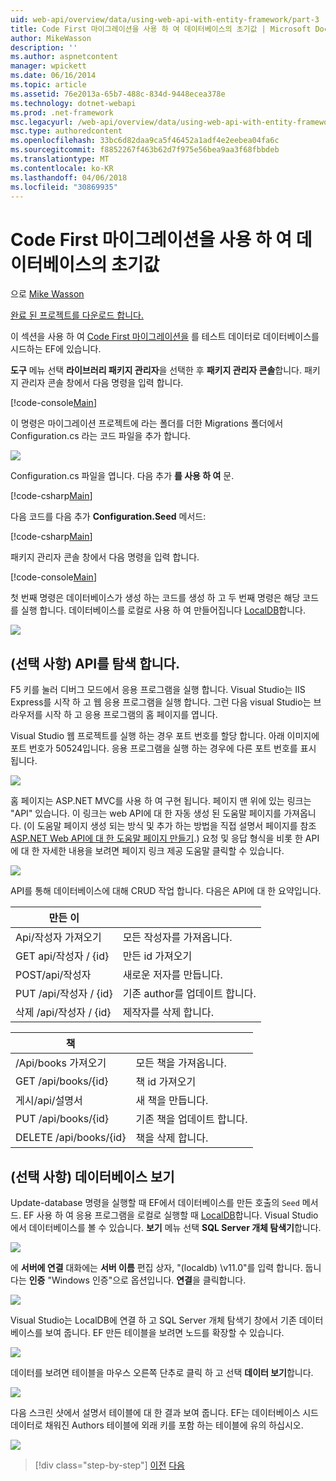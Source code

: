 ```yaml
---
uid: web-api/overview/data/using-web-api-with-entity-framework/part-3
title: Code First 마이그레이션을 사용 하 여 데이터베이스의 초기값 | Microsoft Docs
author: MikeWasson
description: ''
ms.author: aspnetcontent
manager: wpickett
ms.date: 06/16/2014
ms.topic: article
ms.assetid: 76e2013a-65b7-488c-834d-9448ecea378e
ms.technology: dotnet-webapi
ms.prod: .net-framework
msc.legacyurl: /web-api/overview/data/using-web-api-with-entity-framework/part-3
msc.type: authoredcontent
ms.openlocfilehash: 33bc6d82daa9ca5f46452a1adf4e2eebea04fa6c
ms.sourcegitcommit: f8852267f463b62d7f975e56bea9aa3f68fbbdeb
ms.translationtype: MT
ms.contentlocale: ko-KR
ms.lasthandoff: 04/06/2018
ms.locfileid: "30869935"
---
```

<a name="use-code-first-migrations-to-seed-the-database"></a>Code First 마이그레이션을 사용 하 여 데이터베이스의 초기값
====================
으로 [Mike Wasson](https://github.com/MikeWasson)

[완료 된 프로젝트를 다운로드 합니다.](https://github.com/MikeWasson/BookService)

이 섹션을 사용 하 여 [Code First 마이그레이션을](https://msdn.microsoft.com/data/jj591621) 를 테스트 데이터로 데이터베이스를 시드하는 EF에 있습니다.

**도구** 메뉴 선택 **라이브러리 패키지 관리자**을 선택한 후 **패키지 관리자 콘솔**합니다. 패키지 관리자 콘솔 창에서 다음 명령을 입력 합니다.

[!code-console[Main](part-3/samples/sample1.cmd)]

이 명령은 마이그레이션 프로젝트에 라는 폴더를 더한 Migrations 폴더에서 Configuration.cs 라는 코드 파일을 추가 합니다.

![](part-3/_static/image1.png)

Configuration.cs 파일을 엽니다. 다음 추가 **를 사용 하 여** 문.

[!code-csharp[Main](part-3/samples/sample2.cs)]

다음 코드를 다음 추가 **Configuration.Seed** 메서드:

[!code-csharp[Main](part-3/samples/sample3.cs)]

패키지 관리자 콘솔 창에서 다음 명령을 입력 합니다.

[!code-console[Main](part-3/samples/sample4.cmd)]

첫 번째 명령은 데이터베이스가 생성 하는 코드를 생성 하 고 두 번째 명령은 해당 코드를 실행 합니다. 데이터베이스를 로컬로 사용 하 여 만들어집니다 [LocalDB](https://msdn.microsoft.com/library/hh510202.aspx)합니다.

![](part-3/_static/image2.png)

## <a name="explore-the-api-optional"></a>(선택 사항) API를 탐색 합니다.

F5 키를 눌러 디버그 모드에서 응용 프로그램을 실행 합니다. Visual Studio는 IIS Express를 시작 하 고 웹 응용 프로그램을 실행 합니다. 그런 다음 visual Studio는 브라우저를 시작 하 고 응용 프로그램의 홈 페이지를 엽니다.

Visual Studio 웹 프로젝트를 실행 하는 경우 포트 번호를 할당 합니다. 아래 이미지에 포트 번호가 50524입니다. 응용 프로그램을 실행 하는 경우에 다른 포트 번호를 표시 됩니다.

![](part-3/_static/image3.png)

홈 페이지는 ASP.NET MVC를 사용 하 여 구현 됩니다. 페이지 맨 위에 있는 링크는 "API" 있습니다. 이 링크는 web API에 대 한 자동 생성 된 도움말 페이지를 가져옵니다. (이 도움말 페이지 생성 되는 방식 및 추가 하는 방법을 직접 설명서 페이지를 참조 [ASP.NET Web API에 대 한 도움말 페이지 만들기](../../getting-started-with-aspnet-web-api/creating-api-help-pages.md).) 요청 및 응답 형식을 비롯 한 API에 대 한 자세한 내용을 보려면 페이지 링크 제공 도움말 클릭할 수 있습니다.

![](part-3/_static/image4.png)

API를 통해 데이터베이스에 대해 CRUD 작업 합니다. 다음은 API에 대 한 요약입니다.

| 만든 이 |  |
| --- | -- |
| Api/작성자 가져오기 | 모든 작성자를 가져옵니다. |
| GET api/작성자 / {id} | 만든 id 가져오기 |
| POST/api/작성자 | 새로운 저자를 만듭니다. |
| PUT /api/작성자 / {id} | 기존 author를 업데이트 합니다. |
| 삭제 /api/작성자 / {id} | 제작자를 삭제 합니다. |

| 책 |  |
| --- | -- |
| /Api/books 가져오기 | 모든 책을 가져옵니다. |
| GET /api/books/{id} | 책 id 가져오기 |
| 게시/api/설명서 | 새 책을 만듭니다. |
| PUT /api/books/{id} | 기존 책을 업데이트 합니다. |
| DELETE /api/books/{id} | 책을 삭제 합니다. |

## <a name="view-the-database-optional"></a>(선택 사항) 데이터베이스 보기

Update-database 명령을 실행할 때 EF에서 데이터베이스를 만든 호출의 `Seed` 메서드. EF 사용 하 여 응용 프로그램을 로컬로 실행할 때 [LocalDB](https://blogs.msdn.com/b/sqlexpress/archive/2011/07/12/introducing-localdb-a-better-sql-express.aspx)합니다. Visual Studio에서 데이터베이스를 볼 수 있습니다. **보기** 메뉴 선택 **SQL Server 개체 탐색기**합니다.

![](part-3/_static/image5.png)

에 **서버에 연결** 대화에는 **서버 이름** 편집 상자, "(localdb) \v11.0"를 입력 합니다. 둡니다는 **인증** "Windows 인증"으로 옵션입니다. **연결**을 클릭합니다.

![](part-3/_static/image6.png)

Visual Studio는 LocalDB에 연결 하 고 SQL Server 개체 탐색기 창에서 기존 데이터베이스를 보여 줍니다. EF 만든 테이블을 보려면 노드를 확장할 수 있습니다.

![](part-3/_static/image7.png)

데이터를 보려면 테이블을 마우스 오른쪽 단추로 클릭 하 고 선택 **데이터 보기**합니다.

![](part-3/_static/image8.png)

다음 스크린 샷에서 설명서 테이블에 대 한 결과 보여 줍니다. EF는 데이터베이스 시드 데이터로 채워진 Authors 테이블에 외래 키를 포함 하는 테이블에 유의 하십시오.

![](part-3/_static/image9.png)

> [!div class="step-by-step"]
> [이전](part-2.md)
> [다음](part-4.md)
